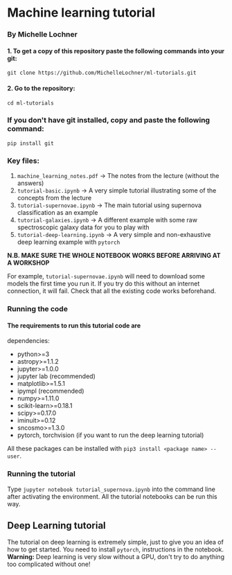 # Machine learning tutorial 
### By Michelle Lochner


#### 1. To get a copy of this repository paste the following commands into your git:

``` 
git clone https://github.com/MichelleLochner/ml-tutorials.git
```

#### 2. Go to the repository:

``` 
cd ml-tutorials
 ```
 
### If you don't have git installed, copy and paste the following command:

``` 
pip install git
```

### Key files:

1. `machine_learning_notes.pdf` -> The notes from the lecture (without the answers) <br>
2. `tutorial-basic.ipynb` -> A very simple tutorial illustrating some of the concepts from the lecture
3. `tutorial-supernovae.ipynb` -> The main tutorial using supernova classification as an example
4. `tutorial-galaxies.ipynb` -> A different example with some raw spectroscopic galaxy data for you to play with
5. `tutorial-deep-learning.ipynb` -> A very simple and non-exhaustive deep learning example with `pytorch`

**N.B. MAKE SURE THE WHOLE NOTEBOOK WORKS BEFORE ARRIVING AT A WORKSHOP**

For example, `tutorial-supernovae.ipynb` will need to download some models the first time you run it. If you try do this without an internet connection, it will fail. Check that all the existing code works beforehand.

### Running the code

#### The requirements to run this tutorial code are

dependencies:
  - python>=3
  - astropy>=1.1.2
  - jupyter>=1.0.0
  - jupyter lab (recommended)
  - matplotlib>=1.5.1
  - ipympl (recommended)
  - numpy>=1.11.0
  - scikit-learn>=0.18.1
  - scipy>=0.17.0
  - iminuit>=0.12
  - sncosmo>=1.3.0
  - pytorch, torchvision (if you want to run the deep learning tutorial)

All these packages can be installed with `pip3 install <package name> --user`.

### Running the tutorial

Type `jupyter notebook tutorial_supernova.ipynb` into the command line after activating the environment. All the tutorial notebooks can be run this way.

## Deep Learning tutorial

The tutorial on deep learning is extremely simple, just to give you an idea of how to get started. You need to install `pytorch`, instructions in the notebook. **Warning:** Deep learning is very slow without a GPU, don't try to do anything too complicated without one!

